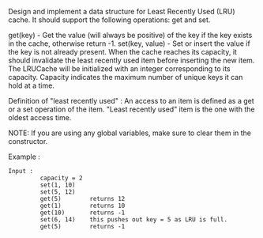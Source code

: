 Design and implement a data structure for Least Recently Used (LRU) cache. It should support the following operations: get and set.

get(key) - Get the value (will always be positive) of the key if the key exists in the cache, otherwise return -1.
set(key, value) - Set or insert the value if the key is not already present. When the cache reaches its capacity, it should invalidate the least recently used item before inserting the new item.
The LRUCache will be initialized with an integer corresponding to its capacity. Capacity indicates the maximum number of unique keys it can hold at a time.

Definition of "least recently used" : An access to an item is defined as a get or a set operation of the item. "Least recently used" item is the one with the oldest access time.

NOTE: If you are using any global variables, make sure to clear them in the constructor.

Example :

    Input : 
             capacity = 2
             set(1, 10)
             set(5, 12)
             get(5)        returns 12
             get(1)        returns 10
             get(10)       returns -1
             set(6, 14)    this pushes out key = 5 as LRU is full. 
             get(5)        returns -1